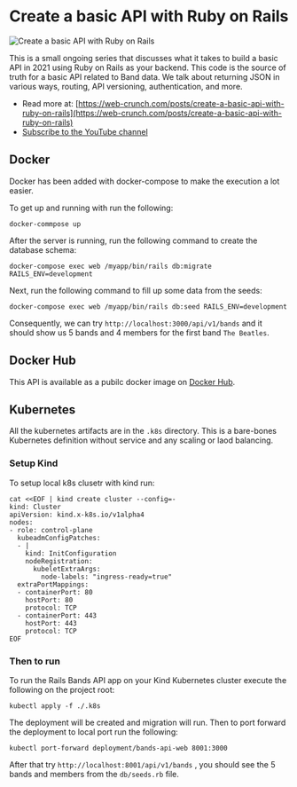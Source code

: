 # Create a basic API with Ruby on Rails

![Create a basic API with Ruby on Rails](https://f001.backblazeb2.com/file/webcrunch/lets-build-create-a-basic-api.jpg)

This is a small ongoing series that discusses what it takes to build a basic API in 2021 using Ruby on Rails as your backend. This code is the source of truth for a basic API related to Band data. We talk about returning JSON in various ways, routing, API versioning, authentication, and more.

- Read more at: [https://web-crunch.com/posts/create-a-basic-api-with-ruby-on-rails](https://web-crunch.com/posts/create-a-basic-api-with-ruby-on-rails)
- [Subscribe to the YouTube channel](https://youtube.com/c/webcrunch)
## Docker

Docker has been added with docker-compose to make the execution a lot easier.

To get up and running with run the following:

```
docker-commpose up
```

After the server is running, run the following command to create the database schema:

```
docker-compose exec web /myapp/bin/rails db:migrate RAILS_ENV=development
```

Next, run the following command to fill up some data from the seeds:

```
docker-compose exec web /myapp/bin/rails db:seed RAILS_ENV=development
```

Consequently, we can try `http://localhost:3000/api/v1/bands` and it should show us 5 bands and 4 members for the first band `The Beatles`.

## Docker Hub

This API is available as a pubilc docker image on [Docker Hub](https://hub.docker.com/r/geshan/band-api).

## Kubernetes

All the kubernetes artifacts are in the `.k8s` directory. This is a bare-bones Kubernetes definition without service and any scaling or laod balancing.

### Setup Kind

To setup local k8s clusetr with kind run:

```
cat <<EOF | kind create cluster --config=-
kind: Cluster         
apiVersion: kind.x-k8s.io/v1alpha4
nodes:                
- role: control-plane
  kubeadmConfigPatches:
  - |
    kind: InitConfiguration
    nodeRegistration:
      kubeletExtraArgs:
        node-labels: "ingress-ready=true"
  extraPortMappings:
  - containerPort: 80
    hostPort: 80
    protocol: TCP
  - containerPort: 443
    hostPort: 443
    protocol: TCP
EOF
```

### Then to run

To run the Rails Bands API app on your Kind Kubernetes cluster execute the following on the project root:

```
kubectl apply -f ./.k8s
```

The deployment will be created and migration will run. Then to port forward the deployment to local port run the following:

```
kubectl port-forward deployment/bands-api-web 8001:3000
```

After that try `http://localhost:8001/api/v1/bands` , you should see the 5 bands and members from the `db/seeds.rb` file.

